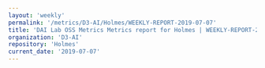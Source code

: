 ```yaml
---
layout: 'weekly'
permalink: '/metrics/D3-AI/Holmes/WEEKLY-REPORT-2019-07-07'
title: 'DAI Lab OSS Metrics Metrics report for Holmes | WEEKLY-REPORT-2019-07-07'
organization: 'D3-AI'
repository: 'Holmes'
current_date: '2019-07-07'
---
```

